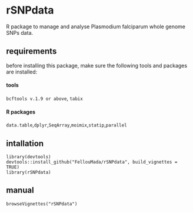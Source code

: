 # rSNPdata     
R package to manage and analyse Plasmodium falciparum whole genome SNPs data.     

## requirements      
before installing this package, make sure the following tools and packages are installed:      
#### tools     
`bcftools v.1.9 or above`, `tabix`

#### R packages     
`data.table`,`dplyr`,`SeqArray`,`moimix`,`statip`,`parallel`

## intallation   
``` {r}
library(devtools)
devtools::install_github("FellouMada/rSNPdata", build_vignettes = TRUE)
library(rSNPdata)
```

## manual  
```{r}
browseVignettes("rSNPdata")
```


